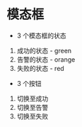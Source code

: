# 模态框

- 3 个模态框的状态

1. 成功的状态 - green
2. 告警的状态 - orange
3. 失败的状态 - red

- 3 个按钮

1. 切换至成功
1. 切换至告警
1. 切换至失败
